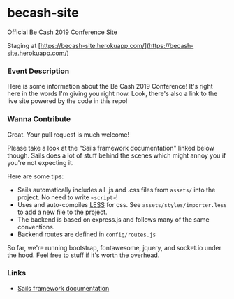 # becash-site

Official Be Cash 2019 Conference Site

Staging at [https://becash-site.herokuapp.com/](https://becash-site.herokuapp.com/)

### Event Description
Here is some information about the Be Cash 2019 Conference!  It's right here in the words I'm giving you right now.  Look, there's also a link to the live site powered by the code in this repo!

### Wanna Contribute
Great.  Your pull request is much welcome!

Please take a look at the "Sails framework documentation" linked below though. Sails does a lot of stuff behind the scenes which might annoy you if you're not expecting it.

Here are some tips:
+ Sails automatically includes all .js and .css files from `assets/` into the project.  No need to write `<script>`!
+ Uses and auto-compiles [LESS](http://lesscss.org/) for css. See `assets/styles/importer.less` to add a new file to the project.
+ The backend is based on express.js and follows many of the same conventions.
+ Backend routes are defined in `config/routes.js`

So far, we're running bootstrap, fontawesome, jquery, and socket.io under the hood.  Feel free to stuff if it's worth the overhead.

### Links

+ [Sails framework documentation](https://sailsjs.com/documentation)
